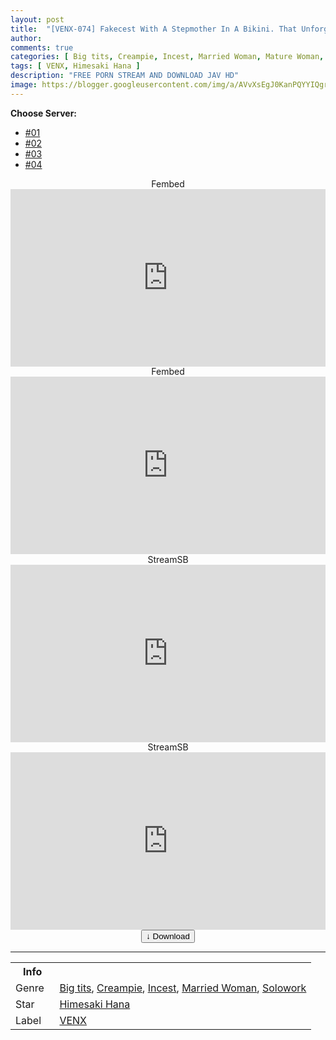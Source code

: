 ```yaml
---
layout: post
title:  "[VENX-074] Fakecest With A Stepmother In A Bikini. That Unforgettable Summer Before the Coronavirus Was So Much Fun. Hana Himesaki"
author: 
comments: true
categories: [ Big tits, Creampie, Incest, Married Woman, Mature Woman, Solowork ]
tags: [ VENX, Himesaki Hana ]
description: "FREE PORN STREAM AND DOWNLOAD JAV HD"
image: https://blogger.googleusercontent.com/img/a/AVvXsEgJ0KanPQYYIQgrh_zf_rblz3vNTk_KsqnQJbENHGEOTj4KUSI3dz8rphuniYZbK6eVTJGiahAWFQJRtCnFGsuKja5ERxrMNL4ollvd2b7dERjE2mt0Xi6okiLIehTPsK_8kCa630TDTyWw4-UFrlMh3rrKxfcLsANPw3Ra4exoSsJ-nz7RXLG1RLyh=s16000
---
```


<div id="utb">
<b>Choose Server:</b>
<ul id="udltb">
<li><a href="#tab1">#01</a></li>
<li><a href="#tab2">#02</a></li>
<li><a href="#tab3">#03</a></li>
<li><a href="#tab4">#04</a></li>
</ul>
<div id="udlctn">
<div id="tab1">
<!--- #01 Start --->
<center>Fembed</center>
<div style="padding-bottom:56.25%; position:relative; display:block; width: 100%">
  <iframe width="100%" height="100%"
    src="https://vanfem.com/v/2rx5du2l00lqk3e"
    frameborder="0" allowfullscreen="" style="position:absolute; top:0; left: 0">
  </iframe>
</div>
<!--- #01 End --->
</div>
<div id="tab2">
<!--- #02 Start --->
<center>Fembed</center>
<div style="padding-bottom:56.25%; position:relative; display:block; width: 100%">
  <iframe width="100%" height="100%"
    src="https://www.watchjavnow.xyz/v/mpmk-u53eljk1g4"
    frameborder="0" allowfullscreen="" style="position:absolute; top:0; left: 0">
  </iframe>
</div>
<!--- #02 End --->
</div>
<div id="tab3">
<!--- #03 Start --->
<center>StreamSB</center>
<div style="padding-bottom:56.25%; position:relative; display:block; width: 100%">
  <iframe width="100%" height="100%"
    src="https://javside.com/e/13kl9r140zra.html"
    frameborder="0" allowfullscreen="" style="position:absolute; top:0; left: 0">
  </iframe>
</div>
<!--- #03 End --->
</div>
<div id="tab4">
<!--- #04 Start --->
<center>StreamSB</center>
<div style="padding-bottom:56.25%; position:relative; display:block; width: 100%">
  <iframe width="100%" height="100%"
    src="https://tubesb.com/e/1mjv97gd00t8.html"
    frameborder="0" allowfullscreen="" style="position:absolute; top:0; left: 0">
  </iframe>
</div>
<!--- #04 End --->
</div>
</div>
</div>

<center>
<a href="/d/venx-074">
<button class="btn btn-outline-dark py-2 px-5 d-block w-100 show-comments"><b>&darr;</b> Download</button>
</a>
</center>
<hr />
<table>
  <tr>
    <th>Info</th>
  </tr>
  <tr>
    <td>Genre &nbsp;</td>
    <td> <a href="/categories#Big-tits">Big tits</a>, <a href="/categories#Creampie">Creampie</a>, <a href="/categories#Incest">Incest</a>, <a href="/categories#Married-Woman">Married Woman</a>, <a href="/categories#Solowork">Solowork</a></td>
  </tr>
  <tr>
    <td>Star</td>
    <td> <a href="/tags#Himesaki-Hana">Himesaki Hana</a></td>
  </tr>
  <tr>
    <td>Label</td>
    <td> <a href="/tags#VENX">VENX</a></td>
  </tr>
</table>
